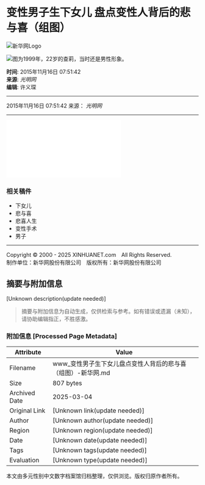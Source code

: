 # 变性男子生下女儿 盘点变性人背后的悲与喜（组图）

![新华网Logo](http://www.xinhuanet.com/imgs2015/xhwxlogo300.jpg)

![图为1999年，22岁的查莉，当时还是男性形象。](http://www.xinhuanet.com/world/2015-11/16/ewm_128431914_111n.jpg)

**时间**: 2015年11月16日 07:51:42  
**来源**: _光明网_  
**编辑**: 许义琛  

---

2015年11月16日 07:51:42 来源： _光明网_

---

![128431914_14476307408621n.jpg](c_128431914_12.htm)

### 相关稿件

- 下女儿
- 悲与喜
- 悲喜人生
- 变性手术
- 男子

---

Copyright © 2000 - 2025 XINHUANET.com　All Rights Reserved.  
制作单位：新华网股份有限公司　版权所有：新华网股份有限公司
<!-- tcd_original_link http://www.xinhuanet.com/world/2015-11/16/c_128431914_11.htm -->


## 摘要与附加信息

<!-- tcd_abstract -->
[Unknown description(update needed)]
<!-- tcd_abstract_end -->

> 摘要与附加信息为自动生成，仅供检索与参考。如有错误或遗漏（未知），请协助编辑指正，不胜感激。

### 附加信息 [Processed Page Metadata]

| Attribute       | Value                                  |
|-----------------|----------------------------------------|
| Filename        | www_变性男子生下女儿盘点变性人背后的悲与喜（组图）-新华网.md                             |
| Size            | 807 bytes                           |
| Archived Date   | 2025-03-04                             |
| Original Link   | [Unknown link(update needed)]                       |
| Author          | [Unknown author(update needed)]                               |
| Region          | [Unknown region(update needed)]                               |
| Date            | [Unknown date(update needed)]                                 |
| Tags            | [Unknown tags(update needed)]                                 |
| Evaluation            | [Unknown type(update needed)]                                 |
<!-- tcd_table_end -->

本文由多元性别中文数字档案馆归档整理，仅供浏览。版权归原作者所有。
